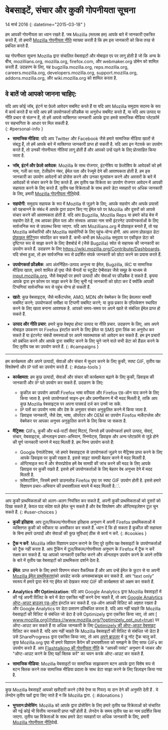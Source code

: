 # वेबसाइटें, संचार और कुकी गोपनीयता सूचना

14 मार्च 2016
{: datetime="2015-03-18" }

हम आपकी गोपनीयता का ध्यान रखते हैं. जब Mozilla (मतलब हम) आपके बारे में जानकारी एकत्रित करते हैं, तो हमारी [Mozilla गोपनीयता नीति](https://www.mozilla.org/privacy/) व्याख्या करती है कि हम इस जानकारी को किस तरह से प्रबंधित करते हैं.

यह गोपनीयता सूचना Mozilla द्वारा संचालित वेबसाइटों और मोबाइल एप पर लागू होती है जो कि अन्य के बीच, mozillians.org, mozilla.org, firefox.com, और webmaker.org डोमेन को शामिल करती हैं. उदाहरण के लिए, यह bugzilla.mozilla.org, reps.mozilla.org, careers.mozilla.org, developers.mozilla.org, support.mozilla.org, addons.mozilla.org, और wiki.mozilla.org को शामिल करता है.

## वे बातें जो आपको जानना चाहिए:

यदि आप कोई जॉब, इंटर्न या फ़ेलो आवेदन सबमिट करते हैं या यदि आप Mozilla समुदाय सदस्य के रूप में कार्य करते हैं या यदि आप हमें उपयोगकर्ता फ़ीडबैक या अनुरोध सबमिट करते हैं, या यदि आप उत्पाद या नीति प्रचार से संलग्न हैं, तो हमें आपसे व्यक्तिगत जानकारी आपके द्वारा हमसे सामाजिक मीडिया प्लेटफ़ॉर्म पर सहभागिता के आधार पर मिल सकती है.   
{: #personal-info }

* **सामाजिक मीडिया**: यदि आप Twitter और Facebook जैसे हमारे सामाजिक मीडिया खातों से संबद्ध हैं, तो हमें आपके बारे में व्यक्तिगत जानकारी प्राप्त हो सकती है. यदि आप इन नेटवर्क का उपयोग करते हैं, तो उनकी गोपनीयता नीतियां लागू होती हैं और आपको उन्हें पढ़ने के लिए प्रोत्साहित किया जाता है.  

* **जॉब, इंटर्न और फ़ेलो आवेदक**: Mozilla के साथ रोजगार, इंटर्नशिप या फ़ेलोशिप के आवेदकों को हमें नाम, गली का पता, टेलीफ़ोन नंबर, ईमेल पता और रेज्यूमे देने की आवश्यकता होती है. हम इस जानकारी का उपयोग आवेदनों को प्रोसेस करने और उनका मूल्यांकन करने और अवसरों के बारे में आवेदकों से संचार करने के लिए करते हैं. हम तृतीय पक्ष विक्रेता का उपयोग रोजगार आवेदन में आपकी सहायता करने के लिए करते हैं. तृतीय पक्ष विक्रेताओं के साथ हमारे डेटा व्यवहारों पर अधिक जानकारी के लिए, हमारी [Mozilla गोपनीयता नीति](https://www.mozilla.org/privacy/)देखें. 

* **सहयोगी**: समुदाय सहायक के रूप में Mozilla से जुड़ने के लिए, आपके सहयोग और आपके प्रयासों को पहचानने के संबंध में आपके द्वारा प्रदान किए गए ईमेल पते पर Mozilla और दूसरों को आपसे संचार करने की आवश्यकता होती है. यदि आप Bugzilla, Mozilla Reps या हमारे कोड बेस में सहयोग देते हैं, तब आपका ईमेल पता और संभवतः आपका नाम सभी इंटरनेट उपयोगकर्ताओं के लिए सार्वजनिक रूप से उपलब्ध किया जाएगा. यदि आप Mozillians.org में प्रोफ़ाइल बनाते हैं, तो यह Mozilla कर्मचारियों और Mozilla सहयोगियों के लिए पहुंच-योग्य होगी. आप अपना प्रोफ़ाइल डेटा [प्रोफ़ाइल सेटिंग](https://mozillians.org/user/edit)पर संपादित कर सकते हैं. कभी-कभी हम Mozilla समुदाय पर एकीकृत डेटा को दृष्टिगत रूप से साझा करने के लिए डैशबोर्ड में (जैसे Bugzilla) स्रोत से सहायक की जानकारी का उपयोग करते हैं. उदाहरण के लिए <https://wiki.mozilla.org/Contribute/Dashboards>. यदि संभव हुआ, तो हम सार्वजनिक रूप से प्रदर्शित संपर्क जानकारी को छोटा करने का प्रयास करते हैं.

* **उपयोगकर्ता फ़ीडबैक**:  आप अंतर्निहित-उत्पाद अनुभव या ईमेल, Bugzilla, IRC या सामाजिक मीडिया खाता, हमारे शामिल हों पृष्ठ जैसे चैनलों या स्टूडेंट ऐम्बैसडर जैसे समूह के माध्यम से  [input.mozilla.org](https://input.mozilla.org/), जैसे वेबपृष्ठों पर हमारे उत्पादों और सेवाओं पर फ़ीडबैक दे सकते हैं. कृपया आपके द्वारा इन फ़ोरम पर साझा करने के लिए चुनी गई जानकारी को छोटा कर दें क्योंकि आपकी टिप्पणियां सार्वजनिक रूप से पहुंच योग्य हो सकती हैं.

* **खाते**: कुछ वेबसाइट्स, जैसे मार्केटप्लेस, AMO, MDN और वेबमेकर के लिए डेवलपर सामग्री सबमिट करने; उपयोगकर्ता समीक्षा या टिप्पणी सबमिट करने; या कुछ प्रकार के एप्लिकेशन स्थापित करने के लिए खाता बनाना आवश्यक है.  आपको समय-समय पर अपने खाते से संबंधित ईमेल प्राप्त हो सकते हैं. 

* **उत्पाद और नीति प्रचार**:  हमारे कुछ वेबपृष्ठ होस्ट उत्पाद या नीति प्रचार. उदाहरण के लिए, आप अपने मोबाइल उपकरण पर Firefox इंस्टॉल करने के लिए ईमेल या SMS द्वारा लिंक का अनुरोध कर सकते हैं या इंटरनेट संबंधी समस्याओं पर अपने व्यवस्थापक को आवेदन कर सकते हैं. हम इन प्रचारों को प्रबंधित करने और आपके द्वारा सबमिट करने के लिए चुने जाने वाले सभी डेटा को हैंडल करने के लिए तृतीय पक्ष का उपयोग करते हैं.
{: #campaigns }

---------------------------------------

हम कार्यक्षमता और अपने उत्पादों, सेवाओं और संचार में सुधार करने के लिए कुकी, स्पष्ट GIF, तृतीय पक्ष विश्लेषणों और IP पतों का उपयोग करते हैं. 
{: #data-tools }

* **कार्यक्षमता**: हम कुछ उत्पादों, सेवाओं और संचार की कार्यक्षमता बढ़ाने के लिए कुकी, डिवाइस की जानकारी और IP पते उपयोग कर सकते हैं. उदाहरण के लिए:
    * कुकीज़ का उपयोग आपकी Firefox भाषा वरीयता और Firefox एड-ऑन याद करने के लिए किया जाता है. इनसे उपयोगकर्ता साइन-इन और प्रमाणीकरण में भी मदद मिलती है, ताकि आप कुछ Mozilla वेबसाइट्स पर अपना पासवर्ड दर्ज कर उनमें जा सकें.  
    * IP पतों का उपयोग भाषा और देश के अनुसार संचार अनुकूलित करने में किया जाता है.  
    * डिवाइस जानकारी, जैसे देश, भाषा, ऑपरेटर और OEM का उपयोग Firefox मार्केटप्लेस और वेबमेकर पर आपका अनुभव अनुकूलित करने के लिए किया जा सकता है.

* **मैट्रिक्स**: GIFs, कुकी और थर्ड-पार्टी सेवाएं मिटाएं, जिनसे हमें उपयोगकर्ता हमारे उत्पाद, सेवाएं, संचार, वेबसाइट्स, ऑनलाइन प्रचार-अभियान, स्निप्पेट्स, डिवाइस और अन्य प्लेटफ़ॉर्म से जुड़े होने की पूर्ण जानकारी जानने में मदद मिलती है. हम निम्न उपयोग करते हैं:
    * Google ऐनालेटिक्स, जो हमारे वेबसाइट्स से उपयोगकर्ता जुड़ने पर मैट्रिक्स प्राप्त करने के लिए आपके डिवाइस पर कुकी रखता है.      इससे साइट सामग्री बेहतर करने में मदद मिलती है.  
    * ऑप्टिमाइज़ रूप में और शेयरप्रोग्रेस हमें वेब सामग्री की जांच करने की मदद के लिए आपके डिवाइस पर कुकी रखते हैं.  इससे हमें उपयोगकर्ताओं के लिए बेहतर वेब अनुभव देने में मदद मिलती है.
    * फ़्लैशटॉकिंग, जिसमें हमारे डाउनलोड Firefox पृष्ठ पर स्पष्ट GIF उपयोग होती है.  इससे हमारे विज्ञापन प्रचार-अभियान की प्रभावशीलता मापने में मदद मिलती है.ं.

---------------------------------------

आप कुकी प्राथमिकताओं को अलग-अलग नियंत्रित कर सकते हैं, अपनी कुकी प्राथमिकताओं को दूसरों को दिखा सकते हैं, केवल पाठ संदेश वाले ईमेल चुन सकते हैं और वेब विश्लेषण और ऑप्टिमाइज़ेशन टूल चुन सकते हैं. 
{: #user-choices }

* **कुकी इतिहास**: आप टूल/विकल्प/गोपनीयता इतिहास अनुभाग में अपनी Firefox प्राथमिकताओं में व्यक्तिगत कुकी को स्वीकार या अस्वीकार कर सकते हैं. ध्यान दें कि हो सकता है कुकीज़ की सहायता के बिना हमारे उत्पादों और सेवाओं की कुछ सुविधाएं ठीक से कार्य न करें.
{: #cookies }

* **ट्रैक न करें**: Mozilla लक्षित विज्ञापन प्रदान कराने के लिए पूरे तृतीय पक्ष वेबसाइटों के उपयोगकर्ताओं को ट्रैक नहीं करता है.  आप ट्रैकिंग में टूल/विकल्प/गोपनीयता अनुभाग के Firefox में ट्रैक न करें सक्षम कर सकते हैं. यह आपको जानकारी एकत्रित करने और ऑनलाइन उपयोग करने के अपने तरीके के बारे में तृतीय पक्ष वेबसाइटों को प्राथमिकता दर्शाने देता है.  

* **ईमेल**: प्राप्त करने के लिए हमारे विपणन संचार वैकल्पिक हैं और आप उन्हें ईमेल के फ़ुटर से या अपनी [Mozilla ईमेल प्राथमिकताएं](https://www.mozilla.org/newsletter/recovery/)को अपडेट करके अनसब्सक्राइब कर सकते हैं. आप “text only” स्वरूप में हमारे द्वारा भेजे गए ईमेल को देखकर स्पष्ट GIF की कार्यक्षमता को अक्षम कर सकते हैं.  

* **Analytics और Optimization**: यदि आप Google Analytics द्वारा Mozilla वेबसाइटों में की गई अपनी विज़िट के बारे में डेटा एकत्रित नहीं करने देना चाहते हैं, तो आप [Google Analytics ऑप्ट-आउट ब्राउज़र एड-ऑन](https://tools.google.com/dlpage/gaoptout) इंस्टॉल कर सकते हैं. एड-ऑन आपकी विज़िट को अज्ञात रखता है और Google Analytics पर डेटा प्रसारण प्रतिबंधित करता है.
यदि आप नहीं चाहते कि Mozilla वेबसाइटों की विज़िट से संबंधित जो डेटा है उसे Optimizely द्वारा एकत्रित किया जाए, तो आप [ www.mozilla.org](https://www.mozilla.org/?optimizely_opt_out=true) पर ऑप्ट-आउट कर सकते हैं या अधिक जानकारी के लिए [Optimizely की ऑप्ट-आउट वेबसाइट](https://www.optimizely.com/opt_out) विज़िट कर सकते हैं. यदि आप नहीं चाहते कि Mozilla वेबसाइटों की विज़िट से संबंधित जो डेटा है उसे ShareProgress द्वारा एकत्रित किया जाए, तो आप [अपने ब्राउज़र](https://support.mozilla.org/kb/how-do-i-turn-do-not-track-feature) में डू नॉट ट्रैक चालू करें. कुछ Mozilla.org पृष्ठ भी हमारे विज्ञापन कैंपेन की प्रभावशीलता को समझने के लिए साफ GIFs का उपयोग करते हैं.  आप [Flashtalking की गोपनीयता नीति](http://www.flashtalking.com/us/privacypolicy) के  “आपकी पसंद” अनुभाग में जाकर और "ऑप्ट-आउट करने के लिए यहाँ क्लिक करें" का चयन करके ऑप्ट-आउट कर सकते हैं.

* **सामाजिक मीडिया**: Mozilla वेबसाइटों पर सामाजिक साझाकरण बटन आपके द्वारा विशेष रूप से बटन क्लिक करने तक सामाजिक मीडिया प्रदाता के साथ डेटा साझा करने के लिए डिज़ाइन किया गया है.

---------------------------------------

कुछ Mozilla वेबसाइटें आपको खरीदारी करने (जैसे ऐप्स या गियर) या दान देने की अनुमति देती हैं . ये लेनदेन तृतीय पक्षों द्वारा किए जाते हैं न कि Mozilla द्वारा. 
{: #donations }

* **भुगतान प्रोसेसिंग**:   Mozilla को आपके द्वारा प्रोसेसिंग के लिए हमारे तृतीय पक्ष विक्रेताओं को संचारित की गई कोई भी वित्तीय जानकारी प्राप्त नहीं होती है. लेनदेन के समय तृतीय पक्ष का नाम प्रदर्शित किया जाएगा.  तृतीय पक्ष विक्रेताओं के साथ हमारे डेटा व्यवहारों पर अधिक जानकारी के लिए, हमारी [Mozilla गोपनीयता नीति](https://www.mozilla.org/privacy/)देखें.   
